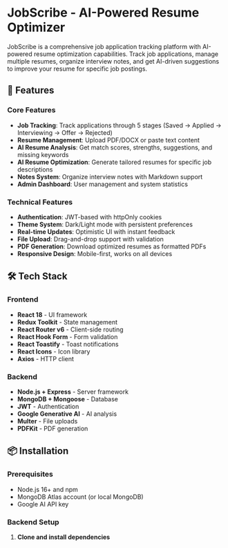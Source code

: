 
# JobScribe - AI-Powered Resume Optimizer

JobScribe is a comprehensive job application tracking platform with AI-powered resume optimization capabilities. Track job applications, manage multiple resumes, organize interview notes, and get AI-driven suggestions to improve your resume for specific job postings.

## 🚀 Features

### Core Features
- **Job Tracking**: Track applications through 5 stages (Saved → Applied → Interviewing → Offer → Rejected)
- **Resume Management**: Upload PDF/DOCX or paste text content
- **AI Resume Analysis**: Get match scores, strengths, suggestions, and missing keywords
- **AI Resume Optimization**: Generate tailored resumes for specific job descriptions
- **Notes System**: Organize interview notes with Markdown support
- **Admin Dashboard**: User management and system statistics

### Technical Features
- **Authentication**: JWT-based with httpOnly cookies
- **Theme System**: Dark/Light mode with persistent preferences
- **Real-time Updates**: Optimistic UI with instant feedback
- **File Upload**: Drag-and-drop support with validation
- **PDF Generation**: Download optimized resumes as formatted PDFs
- **Responsive Design**: Mobile-first, works on all devices

## 🛠️ Tech Stack

### Frontend
- **React 18** - UI framework
- **Redux Toolkit** - State management
- **React Router v6** - Client-side routing
- **React Hook Form** - Form validation
- **React Toastify** - Toast notifications
- **React Icons** - Icon library
- **Axios** - HTTP client

### Backend
- **Node.js + Express** - Server framework
- **MongoDB + Mongoose** - Database
- **JWT** - Authentication
- **Google Generative AI** - AI analysis
- **Multer** - File uploads
- **PDFKit** - PDF generation

## 📦 Installation

### Prerequisites
- Node.js 16+ and npm
- MongoDB Atlas account (or local MongoDB)
- Google AI API key

### Backend Setup

1. **Clone and install dependencies**

